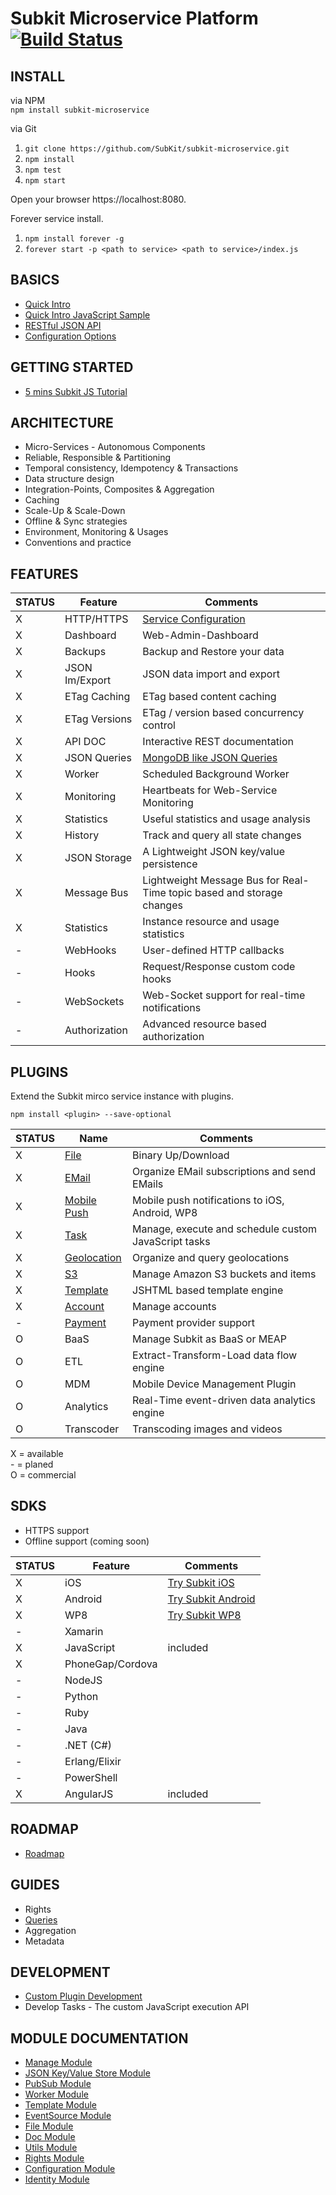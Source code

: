 # Subkit Microservice Platform [![Build Status](https://travis-ci.org/SubKit/subkit-microservice.svg?branch=master)](https://travis-ci.org/SubKit/subkit-microservice)

INSTALL
---

via NPM  
`npm install subkit-microservice`

via Git  
1. `git clone https://github.com/SubKit/subkit-microservice.git`
2. `npm install`
3. `npm test`
4. `npm start`

Open your browser https://localhost:8080.

Forever service install.  

1. `npm install forever -g`
2. `forever start -p <path to service> <path to service>/index.js`

BASICS
---
* [Quick Intro](docs/quick_intro.md)
* [Quick Intro JavaScript Sample](docs/quick_start_javascript_sample.html)
* [RESTful JSON API](docs/restful_api.md)
* [Configuration Options](docs/service_config.md)

GETTING STARTED
---
* [5 mins Subkit JS Tutorial](docs/tutorials/5mins_js_tutorial.md)


ARCHITECTURE
---
* Micro-Services - Autonomous Components
* Reliable, Responsible & Partitioning
* Temporal consistency, Idempotency & Transactions
* Data structure design
* Integration-Points, Composites & Aggregation
* Caching
* Scale-Up & Scale-Down
* Offline & Sync strategies
* Environment, Monitoring & Usages
* Conventions and practice

FEATURES
---

STATUS		  | Feature 	  | Comments
------------- | ------------- | ---------------
X		 	  | HTTP/HTTPS    | [Service Configuration](docs/service_config.md)
X		 	  | Dashboard     | Web-Admin-Dashboard
X		 	  | Backups	      | Backup and Restore your data
X		 	  | JSON Im/Export| JSON data import and export
X		 	  | ETag Caching  | ETag based content caching
X		 	  | ETag Versions | ETag / version based concurrency control
X		 	  | API DOC       | Interactive REST documentation
X		 	  | JSON Queries  | [MongoDB like JSON Queries](docs/store_queries.md)
X		 	  | Worker		  | Scheduled Background Worker
X		 	  | Monitoring	  | Heartbeats for Web-Service Monitoring
X		 	  | Statistics	  | Useful statistics and usage analysis
X		 	  | History		  | Track and query all state changes
X		 	  | JSON Storage  | A Lightweight JSON key/value persistence
X		 	  | Message Bus	  | Lightweight Message Bus for Real-Time topic based and storage changes
X			  | Statistics    | Instance resource and usage statistics
-		 	  | WebHooks      | User-defined HTTP callbacks
-		 	  | Hooks         | Request/Response custom code hooks
-		 	  | WebSockets    | Web-Socket support for real-time notifications
-		 	  | Authorization | Advanced resource based authorization

PLUGINS
---

Extend the Subkit mirco service instance with plugins.

`npm install <plugin> --save-optional`

STATUS		  | Name 	 		  | Comments
------------- | ----------------- | ---------------
X		 	  | [File](https://github.com/SubKit/subkit-file-plugin.git)			  | Binary Up/Download
X			  | [EMail](https://github.com/SubKit/subkit-email-plugin.git) 			  | Organize EMail subscriptions and send EMails 
X			  | [Mobile Push](https://github.com/SubKit/subkit-push-plugin.git)	  | Mobile push notifications to iOS, Android, WP8
X			  | [Task](https://github.com/SubKit/subkit-task-plugin.git)	    	  | Manage, execute and schedule custom JavaScript tasks
X			  | [Geolocation](https://github.com/SubKit/subkit-geolocation-plugin.git)    	  | Organize and query geolocations
X			  | [S3](https://github.com/SubKit/subkit-S3-plugin.git)			  | Manage Amazon S3 buckets and items
X		 	  | [Template](https://github.com/SubKit/subkit-template-plugin.git)		  | JSHTML based template engine
X		 	  | [Account](https://github.com/SubKit/subkit-account-plugin.git)			  | Manage accounts
-			  | [Payment](https://github.com/SubKit/subkit-payment-plugin.git)   		  | Payment provider support
O			  | BaaS			  | Manage Subkit as BaaS or MEAP
O			  | ETL				  | Extract-Transform-Load data flow engine
O			  | MDM       		  | Mobile Device Management Plugin
O			  | Analytics   	  | Real-Time event-driven data analytics engine
O			  | Transcoder		  | Transcoding images and videos

X = available  
\- = planed  
O = commercial  

SDKS
---
* HTTPS support
* Offline support (coming soon)

STATUS		  | Feature 		| Comments
------------- | --------------- | ---------------
X		 	  | iOS 			| [Try Subkit iOS](https://github.com/SubKit/try_subkit_ios)
X		 	  | Android			| [Try Subkit Android](https://github.com/SubKit/try_subkit_android)
X		 	  | WP8				| [Try Subkit WP8](https://github.com/SubKit/try_subkit_wp8)
-			  | Xamarin			| 
X		 	  | JavaScript		| included
X			  | PhoneGap/Cordova| 
-			  | NodeJS		    |
-			  | Python		    | 
-			  | Ruby            |
-			  | Java		    | 
-			  | .NET (C#)   	|
-			  | Erlang/Elixir   |
-			  | PowerShell      |
X			  | AngularJS       | included

ROADMAP
---
* [Roadmap](docs/roadmap.md)

GUIDES
---
* Rights
* [Queries](docs/store_queries.md)
* Aggregation
* Metadata

DEVELOPMENT
---
* [Custom Plugin Development](docs/plugin_dev.md)
* Develop Tasks - The custom JavaScript execution API

MODULE DOCUMENTATION
---
* [Manage Module](docs/modules/manage.md)
* [JSON Key/Value Store Module](docs/modules/store.md)
* [PubSub Module](docs/modules/pubsub.md)
* [Worker Module](docs/modules/worker.md)
* [Template Module](docs/modules/template.md)
* [EventSource Module](docs/modules/eventsource.md)
* [File Module](docs/modules/file.md)
* [Doc Module](docs/modules/doc.md)
* [Utils Module](docs/modules/helper.md)
* [Rights Module](docs/modules/rights.md)
* [Configuration Module](docs/modules/configuration.md)
* [Identity Module](docs/modules/identity.md)